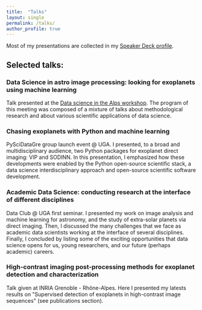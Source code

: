 ```yaml
---
title:  "Talks"
layout: single
permalink: /talks/
author_profile: true
---
```


Most of my presentations are collected in my [Speaker Deck profile](https://speakerdeck.com/carlgogo/).

## Selected talks:

### Data Science in astro image processing: looking for exoplanets using machine learning

Talk presented at the [Data science in the Alps workshop](https://data-institute.univ-grenoble-alpes.fr/news-and-events/workshop-data-science-in-the-alps-732959.htm?RH=10277933017461015). The program of this meeting was composed of a mixture of talks about methodological research and about various scientific applications of data science.

<canvas width="400" height="400">
<script async class="speakerdeck-embed" data-id="9d223467867b4d6f8a67a5f333ab4def" data-ratio="1.33333333333333" src="//speakerdeck.com/assets/embed.js"></script>
</canvas>

### Chasing exoplanets with Python and machine learning

PySciDataGre group launch event @ UGA. I presented, to a broad and multidisciplinary audience, two Python packages for exoplanet direct imaging: VIP and SODINN. In this presentation, I emphasized how these developments were enabled by the Python open-source scientific stack, a data science interdisciplinary approach and open-source scientific software development.

<script async class="speakerdeck-embed" data-id="b8b376f79efb4641bb38e93d4c87e7f5" data-ratio="1.33333333333333" src="//speakerdeck.com/assets/embed.js"></script>

### Academic Data Science: conducting research at the interface of different disciplines

Data Club @ UGA first seminar. I presented my work on image analysis and machine learning for astronomy, and the study of extra-solar planets via direct imaging. Then, I discussed the many challenges that we face as academic data scientists working at the interface of several disciplines. Finally, I concluded by listing some of the exciting opportunities that data science opens for us, young researchers, and our future (perhaps academic) careers.

<script async class="speakerdeck-embed" data-id="f8cdb91a736a4529b5c9d87c7b29feac" data-ratio="1.33333333333333" src="//speakerdeck.com/assets/embed.js"></script>

### High-contrast imaging post-processing methods for exoplanet detection and characterization

Talk given at INRIA Grenoble - Rhône-Alpes. Here I presented my latests results on "Supervised detection of exoplanets in high-contrast image sequences" (see publications section).  

<script async class="speakerdeck-embed" data-id="a7a63b63ac354fdaac062d0069dc7b16" data-ratio="1.33333333333333" src="//speakerdeck.com/assets/embed.js" width="400"></script>